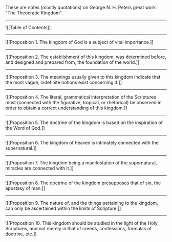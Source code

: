 These are notes (mostly quotations) on George N. H. Peters great work "The Theocratic Kingdom".


---

![[Table of Contents]]

---

![[Proposition 1. The kingdom of God is a subject of vital importance.]]

---

![[Proposition 2. The establishment of this kingdom, was determined before, and designed and prepared from, the foundation of the world.]]

---

![[Proposition 3. The meanings usually given to this kingdom indicate that the most vague, indefinite notions exist concerning it.]]

---

![[Proposition 4. The literal, grammatical interpretation of the Scriptures must (connected with the figurative, tropical, or rhetorical) be observed in order to obtain a correct understanding of this kingdom.]]

---

![[Proposition 5. The doctrine of the kingdom is based on the inspiration of the Word of God.]]

---

![[Proposition 6. The kingdom of heaven is intimately connected with the supernatural.]]

---

![[Proposition 7. The kingdom being a manifestation of the supernatural, miracles are connected with it.]]

---

![[Proposition 8. The doctrine of the kingdom presupposes that of sin, the apostasy of man.]]

---

![[Proposition 9. The nature of, and the things pertaining to the kingdom, can only be ascertained within the limits of Scripture.]]

---

![[Proposition 10. This kingdom should be studied in the light of the Holy Scriptures, and not merely in that of creeds, confessions, formulas of doctrine, etc.]]